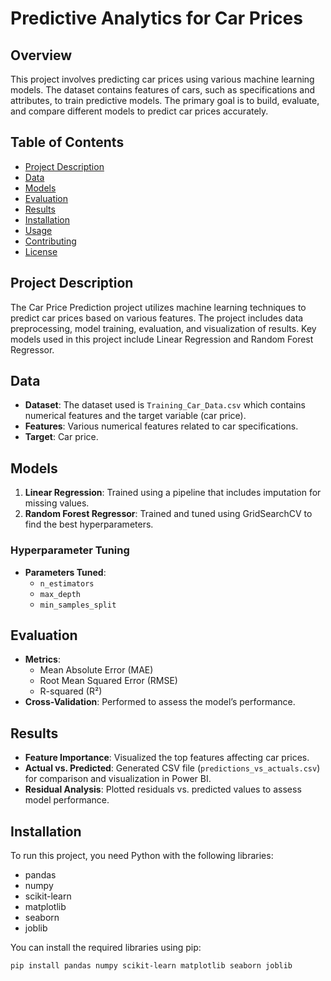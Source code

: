 # Predictive Analytics for Car Prices

## Overview

This project involves predicting car prices using various machine learning models. The dataset contains features of cars, such as specifications and attributes, to train predictive models. The primary goal is to build, evaluate, and compare different models to predict car prices accurately.

## Table of Contents

- [Project Description](#project-description)
- [Data](#data)
- [Models](#models)
- [Evaluation](#evaluation)
- [Results](#results)
- [Installation](#installation)
- [Usage](#usage)
- [Contributing](#contributing)
- [License](#license)

## Project Description

The Car Price Prediction project utilizes machine learning techniques to predict car prices based on various features. The project includes data preprocessing, model training, evaluation, and visualization of results. Key models used in this project include Linear Regression and Random Forest Regressor.

## Data

- **Dataset**: The dataset used is `Training_Car_Data.csv` which contains numerical features and the target variable (car price).
- **Features**: Various numerical features related to car specifications.
- **Target**: Car price.

## Models

1. **Linear Regression**: Trained using a pipeline that includes imputation for missing values.
2. **Random Forest Regressor**: Trained and tuned using GridSearchCV to find the best hyperparameters.

### Hyperparameter Tuning

- **Parameters Tuned**:
  - `n_estimators`
  - `max_depth`
  - `min_samples_split`

## Evaluation

- **Metrics**:
  - Mean Absolute Error (MAE)
  - Root Mean Squared Error (RMSE)
  - R-squared (R²)
- **Cross-Validation**: Performed to assess the model’s performance.

## Results

- **Feature Importance**: Visualized the top features affecting car prices.
- **Actual vs. Predicted**: Generated CSV file (`predictions_vs_actuals.csv`) for comparison and visualization in Power BI.
- **Residual Analysis**: Plotted residuals vs. predicted values to assess model performance.

## Installation

To run this project, you need Python with the following libraries:

- pandas
- numpy
- scikit-learn
- matplotlib
- seaborn
- joblib

You can install the required libraries using pip:

```bash
pip install pandas numpy scikit-learn matplotlib seaborn joblib
